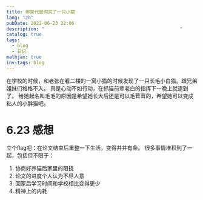 ```yaml
---
title: 绑架代替购买了一只小猫
lang: "zh"
pubDate: 2022-06-23 22:06
description: "                                                  "
catalog: true
tags:
  - blog
  - 日记
mathjax: true
inv-tags: blog
---
```


在学校的时候，和老张在看二楼的一窝小猫的时候发现了一只长毛小白猫。跟兄弟姐妹们格格不入。
真是心动不如行动，在抓猫前辈老白的指挥下一晚上就逮到了。
给她起名叫毛毛的原因是希望她长大后还是可以毛茸茸的，希望她可以变成粘人的小胖猫吧。

# 6.23 感想
立个flag吧：在论文结束后重整一下生活，变得井井有条。
很多事情堆积到了一起，包括但不限于：
1. 协商好养猫后家里的阻挠
2. 论文的进度个人认为不尽人意
3. 回家后学习时间和学校相比变得更少
4. 精神上的内耗
